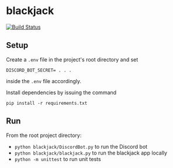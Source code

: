 # blackjack
[![Build Status](https://travis-ci.org/rserino/blackjack.svg?branch=develop)](https://travis-ci.org/rserino/blackjack)
## Setup
Create a `.env` file in the project's root directory and set
```
DISCORD_BOT_SECRET= . . .
```
inside the `.env` file accordingly.

Install dependencies by issuing the command
```
pip install -r requirements.txt
```

## Run
From the root project directory:
* `python blackjack/DiscordBot.py` to run the Discord bot
* `python blackjack/blackjack.py` to run the blackjack app locally
* `python -m unittest` to run unit tests